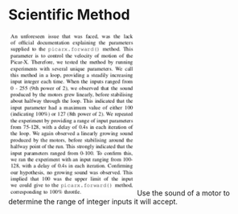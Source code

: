 # Scientific Method

<img src="../media/2024-01-11.png" width="50%">
Use the sound of a motor to determine the range of integer inputs it will accept.
